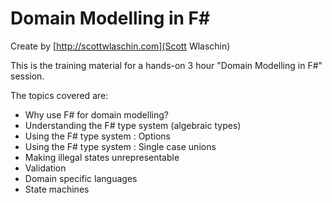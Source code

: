 # Domain Modelling in F#

Create by [http://scottwlaschin.com](Scott Wlaschin)

This is the training material for a hands-on 3 hour "Domain Modelling in F#" session.

The topics covered are:
* Why use F# for domain modelling?
* Understanding the F# type system (algebraic types)
* Using the F# type system : Options
* Using the F# type system : Single case unions
* Making illegal states unrepresentable
* Validation
* Domain specific languages
* State machines
